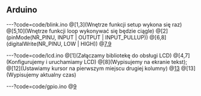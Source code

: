 ## Arduino

---?code=code/blink.ino
@[1,3](Wnętrze funkcji setup wykona się raz)
@[5,10](Wnętrze funkcji loop wykonywać się będzie ciągle)
@[2](pinMode(NR_PINU, INPUT | OUTPUT | INPUT_PULLUP))
@[6,8](digitalWrite(NR_PINU, LOW | HIGH))
@[7,9](delay(CZAS_W_MS))

---?code=code/lcd.ino
@[1](Załączamy bibliotekę do obsługi LCD)
@[4,7](Konfigurujemy i uruchamiamy LCD)
@[8](Wypisujemy na ekranie tekst);
@[12](Ustawiamy kursor na pierwszym miejscu drugiej kolumny)
@[13]()
@[13](Wypisujemy aktualny czas)

---?code=code/gpio.ino
@[9](`digitalRead(NR_PINU)`)

